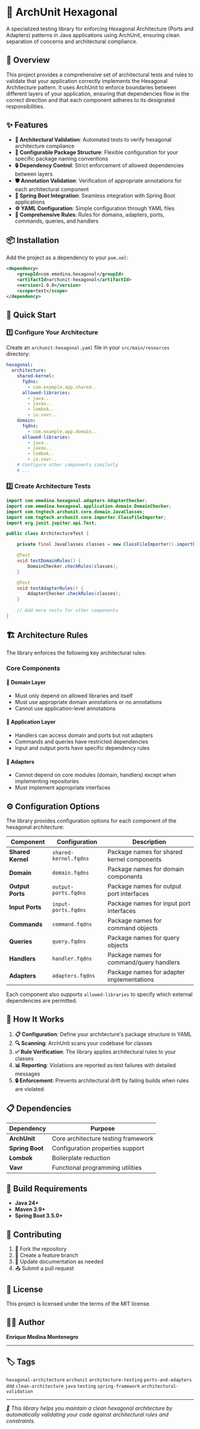 # 🔷 ArchUnit Hexagonal

A specialized testing library for enforcing Hexagonal Architecture (Ports and Adapters) patterns in Java applications using ArchUnit, ensuring clean separation of concerns and architectural compliance.

## 🎯 Overview

This project provides a comprehensive set of architectural tests and rules to validate that your application correctly implements the Hexagonal Architecture pattern. It uses ArchUnit to enforce boundaries between different layers of your application, ensuring that dependencies flow in the correct direction and that each component adheres to its designated responsibilities.

## ✨ Features

- **🔷 Architectural Validation**: Automated tests to verify hexagonal architecture compliance
- **🧩 Configurable Package Structure**: Flexible configuration for your specific package naming conventions
- **🔒 Dependency Control**: Strict enforcement of allowed dependencies between layers
- **🛡️ Annotation Validation**: Verification of appropriate annotations for each architectural component
- **🔌 Spring Boot Integration**: Seamless integration with Spring Boot applications
- **⚙️ YAML Configuration**: Simple configuration through YAML files
- **🧪 Comprehensive Rules**: Rules for domains, adapters, ports, commands, queries, and handlers

## 📦 Installation

Add the project as a dependency to your `pom.xml`:

```xml
<dependency>
    <groupId>com.emedina.hexagonal</groupId>
    <artifactId>archunit-hexagonal</artifactId>
    <version>1.0.0</version>
    <scope>test</scope>
</dependency>
```

## 🚀 Quick Start

### 1️⃣ Configure Your Architecture

Create an `archunit-hexagonal.yaml` file in your `src/main/resources` directory:

```yaml
hexagonal:
  architecture:
    shared-kernel:
      fqdns:
        - com.example.app.shared..
      allowed-libraries:
        - java..
        - javax..
        - lombok..
        - io.vavr..
    domain:
      fqdns:
        - com.example.app.domain..
      allowed-libraries:
        - java..
        - javax..
        - lombok..
        - io.vavr..
    # Configure other components similarly
    # ...
```

### 2️⃣ Create Architecture Tests

```java
import com.emedina.hexagonal.adapters.AdapterChecker;
import com.emedina.hexagonal.application.domain.DomainChecker;
import com.tngtech.archunit.core.domain.JavaClasses;
import com.tngtech.archunit.core.importer.ClassFileImporter;
import org.junit.jupiter.api.Test;

public class ArchitectureTest {

    private final JavaClasses classes = new ClassFileImporter().importPackages("com.example.app");

    @Test
    void testDomainRules() {
        DomainChecker.checkRules(classes);
    }

    @Test
    void testAdapterRules() {
        AdapterChecker.checkRules(classes);
    }
    
    // Add more tests for other components
}
```

## 🏗️ Architecture Rules

The library enforces the following key architectural rules:

### Core Components

#### 🧠 Domain Layer

- Must only depend on allowed libraries and itself
- Must use appropriate domain annotations or no annotations
- Cannot use application-level annotations

#### 🔄 Application Layer

- Handlers can access domain and ports but not adapters
- Commands and queries have restricted dependencies
- Input and output ports have specific dependency rules

#### 🔌 Adapters

- Cannot depend on core modules (domain, handlers) except when implementing repositories
- Must implement appropriate interfaces

## ⚙️ Configuration Options

The library provides configuration options for each component of the hexagonal architecture:

| Component | Configuration | Description |
|-----------|--------------|-------------|
| **Shared Kernel** | `shared-kernel.fqdns` | Package names for shared kernel components |
| **Domain** | `domain.fqdns` | Package names for domain components |
| **Output Ports** | `output-ports.fqdns` | Package names for output port interfaces |
| **Input Ports** | `input-ports.fqdns` | Package names for input port interfaces |
| **Commands** | `command.fqdns` | Package names for command objects |
| **Queries** | `query.fqdns` | Package names for query objects |
| **Handlers** | `handler.fqdns` | Package names for command/query handlers |
| **Adapters** | `adapters.fqdns` | Package names for adapter implementations |

Each component also supports `allowed-libraries` to specify which external dependencies are permitted.

## 🧪 How It Works

1. **📋 Configuration**: Define your architecture's package structure in YAML
2. **🔍 Scanning**: ArchUnit scans your codebase for classes
3. **✅ Rule Verification**: The library applies architectural rules to your classes
4. **📊 Reporting**: Violations are reported as test failures with detailed messages
5. **🔒 Enforcement**: Prevents architectural drift by failing builds when rules are violated

## 📋 Dependencies

| Dependency | Purpose |
|------------|---------|
| **ArchUnit** | Core architecture testing framework |
| **Spring Boot** | Configuration properties support |
| **Lombok** | Boilerplate reduction |
| **Vavr** | Functional programming utilities |

## 🔧 Build Requirements

- **Java 24+**
- **Maven 3.9+**
- **Spring Boot 3.5.0+**

## 🤝 Contributing

1. 🍴 Fork the repository
2. 🌿 Create a feature branch
3. 📝 Update documentation as needed
4. 📤 Submit a pull request

## 📄 License

This project is licensed under the terms of the MIT license.

## 👨‍💻 Author

**Enrique Medina Montenegro**

---

## 🏷️ Tags

`hexagonal-architecture` `archunit` `architecture-testing` `ports-and-adapters` `ddd` `clean-architecture` `java` `testing` `spring-framework` `architectural-validation`

---

*🔷 This library helps you maintain a clean hexagonal architecture by automatically validating your code against architectural rules and constraints.*

